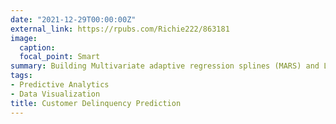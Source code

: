 ```yaml
---
date: "2021-12-29T00:00:00Z"
external_link: https://rpubs.com/Richie222/863181
image:
  caption: 
  focal_point: Smart
summary: Building Multivariate adaptive regression splines (MARS) and Logistic Predictive Models from real accounts data to predict delinquency of credit card customers.
tags:
- Predictive Analytics
- Data Visualization
title: Customer Delinquency Prediction
---
```

